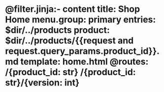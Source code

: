 @filter.jinja:- content
title: Shop Home
menu.group: primary
entries: $dir/../products
product: $dir/../products/{{request and request.query_params.product_id}}.md
template: home.html
@routes:
    /{product_id: str}
    /{product_id: str}/{version: int}
===

